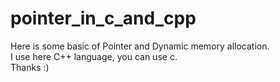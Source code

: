 # pointer_in_c_and_cpp
Here is some basic of Pointer and Dynamic memory allocation.<br>
I use here C++ language, you can use c.<br>
Thanks :)
